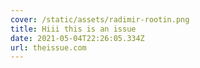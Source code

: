 ```yaml
---
cover: /static/assets/radimir-rootin.png
title: Hiii this is an issue
date: 2021-05-04T22:26:05.334Z
url: theissue.com
---
```

